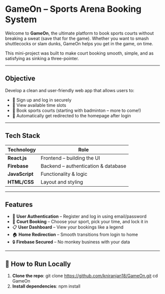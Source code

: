 #  GameOn – Sports Arena Booking System

Welcome to **GameOn**, the ultimate platform to book sports courts without breaking a sweat (save that for the game). Whether you want to smash shuttlecocks or slam dunks, GameOn helps you get in the game, on time.

This mini-project was built to make court booking smooth, simple, and as satisfying as sinking a three-pointer.

---

##  Objective

Develop a clean and user-friendly web app that allows users to:

- 🔐 Sign up and log in securely  
- 📅 View available time slots  
- 🏸 Book sports courts (starting with badminton – more to come!)  
- 🚪 Automatically get redirected to the homepage after login  

---

##  Tech Stack

| Technology     | Role                                |
|----------------|-------------------------------------|
| **React.js**   | Frontend – building the UI          |
| **Firebase**   | Backend – authentication & database |
| **JavaScript** | Functionality & logic               |
| **HTML/CSS**   | Layout and styling                  |

---

##  Features

- 🧾 **User Authentication** – Register and log in using email/password  
- 📆 **Court Booking** – Choose your sport, pick your time, and lock it in  
- 📋 **User Dashboard** – View your bookings like a legend  
- 🏠 **Home Redirection** – Smooth transitions from login to home  
- 🔒 **Firebase Secured** – No monkey business with your data

---

## 🚀 How to Run Locally

1. **Clone the repo**:
   git clone https://github.com/kniranjan18/GameOn.git
   cd GameOn
2. **Install dependencies**:
   npm install
